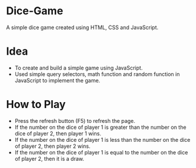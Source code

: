 # Dice-Game
A simple dice game created using HTML, CSS and JavaScript.

# Idea
* To create and build a simple game using JavaScript.
* Used simple query selectors, math function and random function in JavaScript to implement the game.

# How to Play
* Press the refresh button (F5) to refresh the page.
* If the number on the dice of player 1 is greater than the number on the dice of player 2, then player 1 wins.
* If the number on the dice of player 1 is less than the number on the dice of player 2, then player 2 wins.
* If the number on the dice of player 1 is equal to the number on the dice of player 2, then it is a draw.

